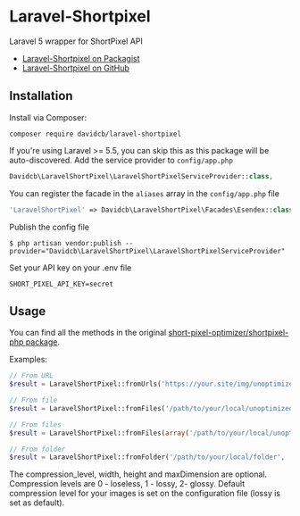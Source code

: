 # Laravel-Shortpixel
Laravel 5 wrapper for ShortPixel API

- [Laravel-Shortpixel on Packagist](https://packagist.org/packages/davidcb/laravel-shortpixel)
- [Laravel-Shortpixel on GitHub](https://github.com/davidcb/laravel-shortpixel)


## Installation

Install via Composer:
```
composer require davidcb/laravel-shortpixel
```

If you're using Laravel >= 5.5, you can skip this as this package will be auto-discovered.
Add the service provider to `config/app.php`
```php
Davidcb\LaravelShortPixel\LaravelShortPixelServiceProvider::class,
```

You can register the facade in the `aliases` array in the `config/app.php` file
```php
'LaravelShortPixel' => Davidcb\LaravelShortPixel\Facades\Esendex::class,
```

Publish the config file
```
$ php artisan vendor:publish --provider="Davidcb\LaravelShortPixel\LaravelShortPixelServiceProvider"
```

Set your API key on your .env file
```
SHORT_PIXEL_API_KEY=secret
```

## Usage

You can find all the methods in the original [short-pixel-optimizer/shortpixel-php package](https://github.com/short-pixel-optimizer/shortpixel-php).

Examples:
```php
// From URL
$result = LaravelShortPixel::fromUrls('https://your.site/img/unoptimized.png', '/path/to/save/to'[, 'filename.png', $compression_level = 1, $width = 200, $height = 200, $maxDimension = true]);
```

```php
// From file
$result = LaravelShortPixel::fromFiles('/path/to/your/local/unoptimized.png', '/path/to/save/to'[, $compression_level = 1, $width = 200, $height = 200, $maxDimension = true]);
```

```php
// From files
$result = LaravelShortPixel::fromFiles(array('/path/to/your/local/unoptimized.png', '/path/to/your/local/unoptimized2.png'), '/path/to/save/to'[, $compression_level = 1, $width = 200, $height = 200, $maxDimension = true]);
```

```php
// From folder
$result = LaravelShortPixel::fromFolder('/path/to/your/local/folder', '/path/to/save/to'[, $compression_level = 1, $width = 200, $height = 200, $maxDimension = true]);
```

The compression_level, width, height and maxDimension are optional. Compression levels are 0 - loseless, 1 - lossy, 2- glossy. Default compression level for your images is set on the configuration file (lossy is set as default).
